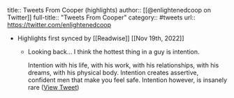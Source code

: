 title:: Tweets From Cooper (highlights)
author:: [[@enlightenedcoop on Twitter]]
full-title:: "Tweets From Cooper"
category:: #tweets
url:: https://twitter.com/enlightenedcoop

- Highlights first synced by [[Readwise]] [[Nov 19th, 2022]]
	- Looking back… I think the hottest thing in a guy is intention. 
	  
	  Intention with his life, with his work, with his relationships, with his dreams, with his physical body. Intention creates assertive, confident men that make you feel safe. Intention however, is insanely rare ([View Tweet](https://twitter.com/enlightenedcoop/status/1566238228650377216))
